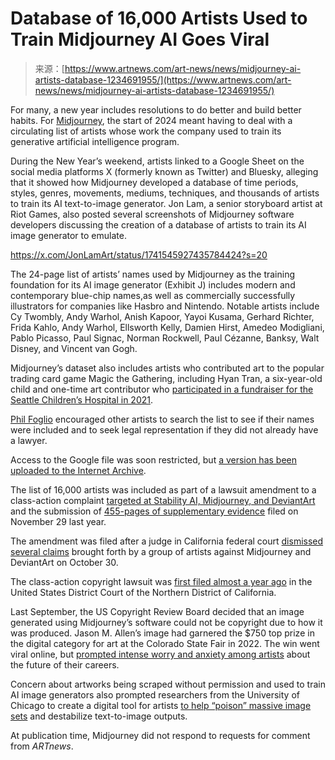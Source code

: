 <!--yml
category: 未分类
date: 2024-05-27 14:36:59
-->

# Database of 16,000 Artists Used to Train Midjourney AI Goes Viral

> 来源：[https://www.artnews.com/art-news/news/midjourney-ai-artists-database-1234691955/](https://www.artnews.com/art-news/news/midjourney-ai-artists-database-1234691955/)

For many, a new year includes resolutions to do better and build better habits. For [Midjourney](https://www.artnews.com/t/midjourney/), the start of 2024 meant having to deal with a circulating list of artists whose work the company used to train its generative artificial intelligence program.

During the New Year’s weekend, artists linked to a Google Sheet on the social media platforms X (formerly known as Twitter) and Bluesky, alleging that it showed how Midjourney developed a database of time periods, styles, genres, movements, mediums, techniques, and thousands of artists to train its AI text-to-image generator. Jon Lam, a senior storyboard artist at Riot Games, also posted several screenshots of Midjourney software developers discussing the creation of a database of artists to train its AI image generator to emulate.

https://x.com/JonLamArt/status/1741545927435784424?s=20

The 24-page list of artists’ names used by Midjourney as the training foundation for its AI image generator (Exhibit J) includes modern and contemporary blue-chip names,as well as commercially successfully illustrators for companies like Hasbro and Nintendo. Notable artists include Cy Twombly, Andy Warhol, Anish Kapoor, Yayoi Kusama, Gerhard Richter, Frida Kahlo, Andy Warhol, Ellsworth Kelly, Damien Hirst, Amedeo Modigliani, Pablo Picasso, Paul Signac, Norman Rockwell, Paul Cézanne, Banksy, Walt Disney, and Vincent van Gogh.

Midjourney’s dataset also includes artists who contributed art to the popular trading card game Magic the Gathering, including Hyan Tran, a six-year-old child and one-time art contributor who [participated in a fundraiser for the Seattle Children’s Hospital in 2021](https://secretlair.wizards.com/us/en/product/694985/extra-life-2021).

[Phil Foglio](https://bsky.app/profile/thephilfoglio.bsky.social/post/3khxc4wqgmt2e) encouraged other artists to search the list to see if their names were included and to seek legal representation if they did not already have a lawyer.

Access to the Google file was soon restricted, but [a version has been uploaded to the Internet Archive](https://web.archive.org/web/20231231203837/https://docs.google.com/spreadsheets/d/1MEglfejpqgVcaf-I-cgZ5ngV_MlaOTeGXAoBPJO69FM/htmlview#).

The list of 16,000 artists was included as part of a lawsuit amendment to a class-action complaint [targeted at Stability AI, Midjourney, and DeviantArt](https://www.artnews.com/art-news/news/artists-class-action-lawsuit-against-ai-image-generator-midjourney-stability-deviantart-1234653892/) and the submission of [455-pages of supplementary evidence](https://stablediffusionlitigation.com/pdf/00201/1-1-stable-diffusion-complaint-exhibits.pdf) filed on November 29 last year.

The amendment was filed after a judge in California federal court [dismissed several claims](https://www.artnews.com/art-news/news/judge-dismisses-several-copyright-allegations-against-ai-companies-in-artist-class-action-1234685299/) brought forth by a group of artists against Midjourney and DeviantArt on October 30\.

The class-action copyright lawsuit was [first filed almost a year ago](https://www.artnews.com/art-news/news/artists-class-action-lawsuit-against-ai-image-generator-midjourney-stability-deviantart-1234653892/) in the United States District Court of the Northern District of California.

Last September, the US Copyright Review Board decided that an image generated using Midjourney’s software could not be copyright due to how it was produced. Jason M. Allen’s image had garnered the $750 top prize in the digital category for art at the Colorado State Fair in 2022\. The win went viral online, but [prompted intense worry and anxiety among artists](https://www.artnews.com/art-news/news/colorado-state-fair-ai-generated-artwork-controversy-1234638022/) about the future of their careers.

Concern about artworks being scraped without permission and used to train AI image generators also prompted researchers from the University of Chicago to create a digital tool for artists [to help “poison” massive image sets](https://www.artnews.com/art-news/news/new-data-poisoning-tool-enables-artists-to-fight-back-against-image-generating-ai-companies-1234684663/) and destabilize text-to-image outputs.

At publication time, Midjourney did not respond to requests for comment from *ARTnews*.